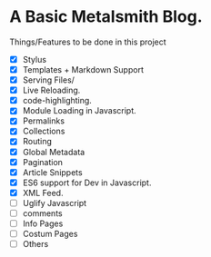 # A Basic Metalsmith Blog.

Things/Features to be done in this project
- [x] Stylus
- [x] Templates + Markdown Support
- [x] Serving Files/
- [x] Live Reloading.
- [x] code-highlighting.
- [x] Module Loading in Javascript.
- [x] Permalinks
- [x] Collections
- [x] Routing
- [x] Global Metadata
- [x] Pagination
- [x] Article Snippets
- [x] ES6 support for Dev in Javascript.
- [x] XML Feed.
- [ ] Uglify Javascript
- [ ] comments
- [ ] Info Pages
- [ ] Costum Pages
- [ ] Others
